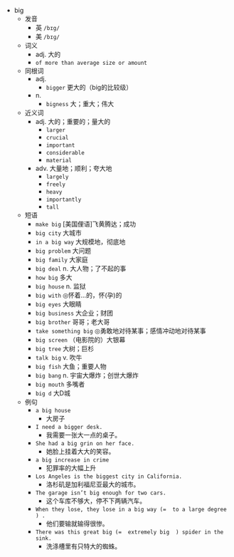- big
  - 发音
    - 英 `/bɪg/`
    - 美 `/bɪɡ/`
  - 词义
    - adj. 大的
    - `of more than average size or amount`
  - 同根词
    - adj.
      - `bigger` 更大的（big的比较级）
    - n.
      - `bigness` 大；重大；伟大
  - 近义词
    - adj. 大的；重要的；量大的
      - `larger`
      - `crucial`
      - `important`
      - `considerable`
      - `material`
    - adv. 大量地；顺利；夸大地
      - `largely`
      - `freely`
      - `heavy`
      - `importantly`
      - `tall`
  - 短语
    - `make big` [美国俚语]飞黄腾达；成功 
    - `big city` 大城市 
    - `in a big way` 大规模地，彻底地 
    - `big problem` 大问题 
    - `big family` 大家庭 
    - `big deal` n. 大人物；了不起的事 
    - `how big` 多大 
    - `big house` n. 监狱 
    - `big with` ◎怀着…的，怀(孕)的 
    - `big eyes` 大眼睛 
    - `big business` 大企业；财团 
    - `big brother` 哥哥；老大哥 
    - `take something big` ◎勇敢地对待某事；感情冲动地对待某事 
    - `big screen` （电影院的）大银幕 
    - `big tree` 大树；巨杉 
    - `talk big` v. 吹牛 
    - `big fish` 大鱼；重要人物 
    - `big bang` n. 宇宙大爆炸；创世大爆炸 
    - `big mouth` 多嘴者 
    - `big d` 大D城 
  - 例句
    - `a big house`
      - 大房子
    - `I need a bigger desk.`
      - 我需要一张大一点的桌子。
    - `She had a big grin on her face.`
      - 她脸上挂着大大的笑容。
    - `a big increase in crime`
      - 犯罪率的大幅上升
    - `Los Angeles is the biggest city in California.`
      - 洛杉矶是加利福尼亚最大的城市。
    - `The garage isn’t big enough for two cars.`
      - 这个车库不够大，停不下两辆汽车。
    - `When they lose, they lose in a big way (=  to a large degree  ) .`
      - 他们要输就输得很惨。
    - `There was this great big (=  extremely big  ) spider in the sink.`
      - 洗涤槽里有只特大的蜘蛛。

